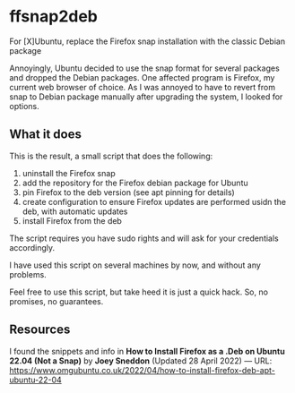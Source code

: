 # ffsnap2deb
For [X]Ubuntu, replace the Firefox snap installation with the classic Debian package

Annoyingly, Ubuntu decided to use the snap format for several packages and dropped the Debian packages. One affected program is Firefox, my current web browser of choice. As I was annoyed to have to revert from snap to Debian package manually after upgrading the system, I looked for options.


## What it does

This is the result, a small script that does the following:

1. uninstall the Firefox snap
2. add the repository for the Firefox debian package for Ubuntu
3. pin Firefox to the deb version (see apt pinning for details)
4. create configuration to ensure Firefox updates are performed usidn the deb, with automatic updates
5. install Firefox from the deb

The script requires you have sudo rights and will ask for your credentials accordingly.

I have used this script on several machines by now, and without any problems.

Feel free to use this script, but take heed it is just a quick hack. So, no promises, no guarantees.


## Resources

I found the snippets and info in __How to Install Firefox as a .Deb on Ubuntu 22.04 (Not a Snap)__ by __Joey Sneddon__ (Updated 28 April 2022) — 
URL: https://www.omgubuntu.co.uk/2022/04/how-to-install-firefox-deb-apt-ubuntu-22-04

